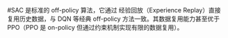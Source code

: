 #SAC 是标准的 ​​off-policy​​ 算法，它通过 ​​经验回放（Experience Replay）​​ 直接复用历史数据，与 DQN 等经典 off-policy 方法一致。其数据复用能力甚至优于 PPO（PPO 是 on-policy 但通过约束机制实现有限的数据复用）。
